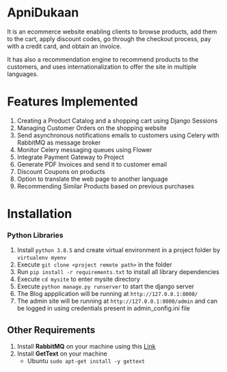 # ApniDukaan

It is an ecommerce website enabling clients to browse products, add them to the cart, apply discount codes, go through the checkout process, pay with a credit card, and obtain an invoice. 

It has also a recommendation engine to recommend products to the customers, and uses internationalization to offer the site in multiple languages.

# Features Implemented

1. Creating a Product Catalog and a shopping cart using Django Sessions    
2. Managing Customer Orders on the shopping website    
3. Send asynchronous notifications emails to customers using Celery with RabbitMQ as message broker  
4. Monitor Celery messaging queues using Flower  
5. Integrate Payment Gateway to Project  
6. Generate PDF Invoices and send it to customer email
7. Discount Coupons on products
8. Option to translate the web page to another language
9. Recommending Similar Products based on previous purchases


# Installation

### Python Libraries

1. Install `python 3.8.5` and create virtual environment in a project folder by `virtualenv myenv`  
2. Execute `git clone <project remote path>` in the folder    
3. Run `pip install -r requirements.txt` to install all library dependencies  
4. Execute `cd mysite` to enter mysite directory  
5. Execute `python manage.py runserver` to start the django server  
6. The Blog appplication will be running at `http://127.0.0.1:8000/`  
7. The admin site will be running at `http://127.0.0.1:8000/admin` and can be logged in using credentials present in admin_config.ini file


## Other Requirements 

1. Install **RabbitMQ** on your machine using this [Link](https://www.rabbitmq.com/download.html)
2. Install **GetText** on your  machine
    * Ubuntu
        `sudo apt-get install -y gettext`
